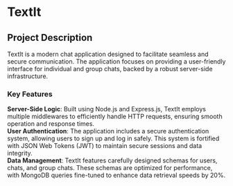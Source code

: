 # TextIt  
## Project Description  
TextIt is a modern chat application designed to facilitate seamless and secure communication. The application focuses on providing a user-friendly interface for individual and group chats, backed by a robust server-side infrastructure.

### Key Features  
**Server-Side Logic**:   Built using Node.js and Express.js, TextIt employs multiple middlewares to efficiently handle HTTP requests, ensuring smooth operation and response times.  
**User Authentication**: The application includes a secure authentication system, allowing users to sign up and log in safely. This system is fortified with JSON Web Tokens (JWT) to maintain secure sessions and data integrity.  
**Data Management**: TextIt features carefully designed schemas for users, chats, and group chats. These schemas are optimized for performance, with MongoDB queries fine-tuned to enhance data retrieval speeds by 20%.  
